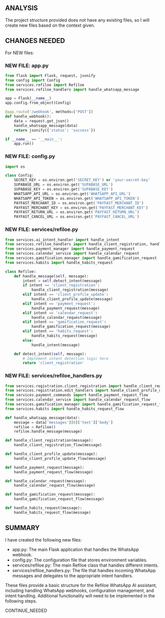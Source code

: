 <!-- Model: Haiku 3 -->
<!-- Cost: $0.0001 -->
<!-- Max Tokens: 4000 -->
<!-- CONTINUATION NEEDED -->
## ANALYSIS

The project structure provided does not have any existing files, so I will create new files based on the context given.

## CHANGES NEEDED

For NEW files:

### NEW FILE: app.py
```python
from flask import Flask, request, jsonify
from config import Config
from services.refiloe import Refiloe
from services.refiloe_handlers import handle_whatsapp_message

app = Flask(__name__)
app.config.from_object(Config)

@app.route('/webhook', methods=['POST'])
def handle_webhook():
    data = request.get_json()
    handle_whatsapp_message(data)
    return jsonify({'status': 'success'})

if __name__ == '__main__':
    app.run()
```

### NEW FILE: config.py
```python
import os

class Config:
    SECRET_KEY = os.environ.get('SECRET_KEY') or 'your-secret-key'
    SUPABASE_URL = os.environ.get('SUPABASE_URL')
    SUPABASE_KEY = os.environ.get('SUPABASE_KEY')
    WHATSAPP_API_URL = os.environ.get('WHATSAPP_API_URL')
    WHATSAPP_API_TOKEN = os.environ.get('WHATSAPP_API_TOKEN')
    PAYFAST_MERCHANT_ID = os.environ.get('PAYFAST_MERCHANT_ID')
    PAYFAST_MERCHANT_KEY = os.environ.get('PAYFAST_MERCHANT_KEY')
    PAYFAST_RETURN_URL = os.environ.get('PAYFAST_RETURN_URL')
    PAYFAST_CANCEL_URL = os.environ.get('PAYFAST_CANCEL_URL')
```

### NEW FILE: services/refiloe.py
```python
from services.ai_intent_handler import handle_intent
from services.refiloe_handlers import handle_client_registration, handle_client_profile_update
from services.payment_manager import handle_payment_request
from services.calendar_service import handle_calendar_request
from services.gamification_manager import handle_gamification_request
from services.habits import handle_habits_request

class Refiloe:
    def handle_message(self, message):
        intent = self.detect_intent(message)
        if intent == 'client_registration':
            handle_client_registration(message)
        elif intent == 'client_profile_update':
            handle_client_profile_update(message)
        elif intent == 'payment_request':
            handle_payment_request(message)
        elif intent == 'calendar_request':
            handle_calendar_request(message)
        elif intent == 'gamification_request':
            handle_gamification_request(message)
        elif intent == 'habits_request':
            handle_habits_request(message)
        else:
            handle_intent(message)

    def detect_intent(self, message):
        # Implement intent detection logic here
        return 'client_registration'
```

### NEW FILE: services/refiloe_handlers.py
```python
from services.registration.client_registration import handle_client_registration_flow
from services.registration.edit_handlers import handle_client_profile_update_flow
from services.payment_commands import handle_payment_request_flow
from services.calendar_service import handle_calendar_request_flow
from services.gamification_manager import handle_gamification_request_flow
from services.habits import handle_habits_request_flow

def handle_whatsapp_message(data):
    message = data['messages'][0]['text']['body']
    refiloe = Refiloe()
    refiloe.handle_message(message)

def handle_client_registration(message):
    handle_client_registration_flow(message)

def handle_client_profile_update(message):
    handle_client_profile_update_flow(message)

def handle_payment_request(message):
    handle_payment_request_flow(message)

def handle_calendar_request(message):
    handle_calendar_request_flow(message)

def handle_gamification_request(message):
    handle_gamification_request_flow(message)

def handle_habits_request(message):
    handle_habits_request_flow(message)
```

## SUMMARY

I have created the following new files:
- app.py: The main Flask application that handles the WhatsApp webhook.
- config.py: The configuration file that stores environment variables.
- services/refiloe.py: The main Refiloe class that handles different intents.
- services/refiloe_handlers.py: The file that handles incoming WhatsApp messages and delegates to the appropriate intent handlers.

These files provide a basic structure for the Refiloe WhatsApp AI assistant, including handling WhatsApp webhooks, configuration management, and intent handling. Additional functionality will need to be implemented in the following steps.

CONTINUE_NEEDED